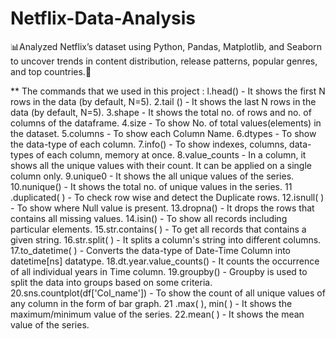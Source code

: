# Netflix-Data-Analysis
📊Analyzed Netflix’s dataset using Python, Pandas, Matplotlib, and Seaborn to uncover trends in content distribution, release patterns, popular genres, and top countries.🚀

** The commands that we used in this project :
l.head() - It shows the first N rows in the data (by default, N=5).
2.tail () - It shows the last N rows in the data (by default, N=5).
3.shape - It shows the total no. of rows and no. of columns of the dataframe.
4.size - To show No. of total values(elements) in the dataset.
5.columns - To show each Column Name.
6.dtypes - To show the data-type of each column.
7.info() - To show indexes, columns, data-types of each column, memory at once.
8.value_counts - In a column, it shows all the unique values with their count. It can be applied on a single column only.
9.unique0 - It shows the all unique values of the series.
10.nunique() - It shows the total no. of unique values in the series.
11 .duplicated( ) - To check row wise and detect the Duplicate rows.
12.isnull( ) - To show where Null value is present.
13.dropna() - It drops the rows that contains all missing values.
14.isin() - To show all records including particular elements.
15.str.contains( ) - To get all records that contains a given string.
16.str.split( ) - It splits a column's string into different columns.
17.to_datetime( ) - Converts the data-type of Date-Time Column into datetime[ns] datatype.
18.dt.year.value_counts() - It counts the occurrence of all individual years in Time column.
19.groupby() - Groupby is used to split the data into groups based on some criteria.
20.sns.countplot(df['Col_name']) - To show the count of all unique values of any column in the form of bar graph.
21 .max( ), min( ) - It shows the maximum/minimum value of the series.
22.mean( ) - It shows the mean value of the series.
